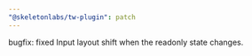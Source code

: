 ```yaml
---
"@skeletonlabs/tw-plugin": patch
---
```


bugfix: fixed Input layout shift when the readonly state changes.
